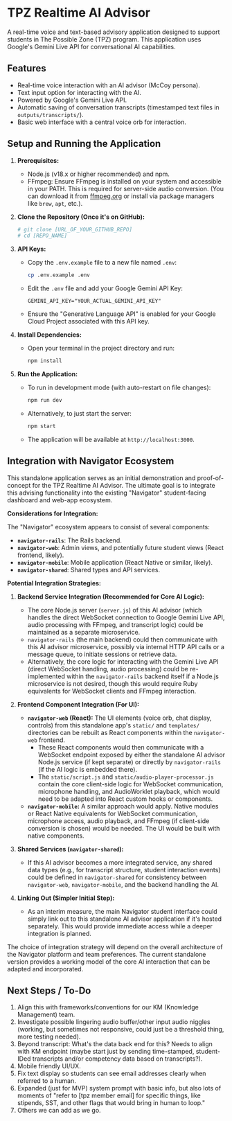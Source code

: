 # TPZ Realtime AI Advisor

A real-time voice and text-based advisory application designed to support students in The Possible Zone (TPZ) program. This application uses Google's Gemini Live API for conversational AI capabilities.

## Features

*   Real-time voice interaction with an AI advisor (McCoy persona).
*   Text input option for interacting with the AI.
*   Powered by Google's Gemini Live API.
*   Automatic saving of conversation transcripts (timestamped text files in `outputs/transcripts/`).
*   Basic web interface with a central voice orb for interaction.

## Setup and Running the Application

1.  **Prerequisites:**
    *   Node.js (v18.x or higher recommended) and npm.
    *   FFmpeg: Ensure FFmpeg is installed on your system and accessible in your PATH. This is required for server-side audio conversion. (You can download it from [ffmpeg.org](https://ffmpeg.org/download.html) or install via package managers like `brew`, `apt`, etc.).

2.  **Clone the Repository (Once it's on GitHub):**
    ```bash
    # git clone [URL_OF_YOUR_GITHUB_REPO]
    # cd [REPO_NAME]
    ```

3.  **API Keys:**
    *   Copy the `.env.example` file to a new file named `.env`:
        ```bash
        cp .env.example .env
        ```
    *   Edit the `.env` file and add your Google Gemini API Key:
        ```
        GEMINI_API_KEY="YOUR_ACTUAL_GEMINI_API_KEY"
        ```
    *   Ensure the "Generative Language API" is enabled for your Google Cloud Project associated with this API key.

4.  **Install Dependencies:**
    *   Open your terminal in the project directory and run:
        ```bash
        npm install
        ```

5.  **Run the Application:**
    *   To run in development mode (with auto-restart on file changes):
        ```bash
        npm run dev
        ```
    *   Alternatively, to just start the server:
        ```bash
        npm start
        ```
    *   The application will be available at `http://localhost:3000`.

## Integration with Navigator Ecosystem

This standalone application serves as an initial demonstration and proof-of-concept for the TPZ Realtime AI Advisor. The ultimate goal is to integrate this advising functionality into the existing "Navigator" student-facing dashboard and web-app ecosystem.

**Considerations for Integration:**

The "Navigator" ecosystem appears to consist of several components:

*   **`navigator-rails`**: The Rails backend.
*   **`navigator-web`**: Admin views, and potentially future student views (React frontend, likely).
*   **`navigator-mobile`**: Mobile application (React Native or similar, likely).
*   **`navigator-shared`**: Shared types and API services.

**Potential Integration Strategies:**

1.  **Backend Service Integration (Recommended for Core AI Logic):**
    *   The core Node.js server (`server.js`) of this AI advisor (which handles the direct WebSocket connection to Google Gemini Live API, audio processing with FFmpeg, and transcript logic) could be maintained as a separate microservice.
    *   `navigator-rails` (the main backend) could then communicate with this AI advisor microservice, possibly via internal HTTP API calls or a message queue, to initiate sessions or retrieve data.
    *   Alternatively, the core logic for interacting with the Gemini Live API (direct WebSocket handling, audio processing) could be re-implemented within the `navigator-rails` backend itself if a Node.js microservice is not desired, though this would require Ruby equivalents for WebSocket clients and FFmpeg interaction.

2.  **Frontend Component Integration (For UI):**
    *   **`navigator-web` (React):** The UI elements (voice orb, chat display, controls) from this standalone app's `static/` and `templates/` directories can be rebuilt as React components within the `navigator-web` frontend.
        *   These React components would then communicate with a WebSocket endpoint exposed by either the standalone AI advisor Node.js service (if kept separate) or directly by `navigator-rails` (if the AI logic is embedded there).
        *   The `static/script.js` and `static/audio-player-processor.js` contain the core client-side logic for WebSocket communication, microphone handling, and AudioWorklet playback, which would need to be adapted into React custom hooks or components.
    *   **`navigator-mobile`:** A similar approach would apply. Native modules or React Native equivalents for WebSocket communication, microphone access, audio playback, and FFmpeg (if client-side conversion is chosen) would be needed. The UI would be built with native components.

3.  **Shared Services (`navigator-shared`):**
    *   If this AI advisor becomes a more integrated service, any shared data types (e.g., for transcript structure, student interaction events) could be defined in `navigator-shared` for consistency between `navigator-web`, `navigator-mobile`, and the backend handling the AI.

4.  **Linking Out (Simpler Initial Step):**
    *   As an interim measure, the main Navigator student interface could simply link out to this standalone AI advisor application if it's hosted separately. This would provide immediate access while a deeper integration is planned.

The choice of integration strategy will depend on the overall architecture of the Navigator platform and team preferences. The current standalone version provides a working model of the core AI interaction that can be adapted and incorporated.

## Next Steps / To-Do

1.  Align this with frameworks/conventions for our KM (Knowledge Management) team.
2.  Investigate possible lingering audio buffer/other input audio niggles (working, but sometimes not responsive, could just be a threshold thing, more testing needed).
3.  Beyond transcript: What's the data back end for this? Needs to align with KM endpoint (maybe start just by sending time-stamped, student-IDed transcripts and/or competency data based on transcripts?).
4.  Mobile friendly UI/UX.
5.  Fix text display so students can see email addresses clearly when referred to a human.
6.  Expanded (just for MVP) system prompt with basic info, but also lots of moments of "refer to [tpz member email] for specific things, like stipends, SST, and other flags that would bring in human to loop."
7.  Others we can add as we go.
